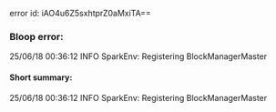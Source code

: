 error id: iAO4u6Z5sxhtprZ0aMxiTA==
### Bloop error:

25/06/18 00:36:12 INFO SparkEnv: Registering BlockManagerMaster
#### Short summary: 

25/06/18 00:36:12 INFO SparkEnv: Registering BlockManagerMaster